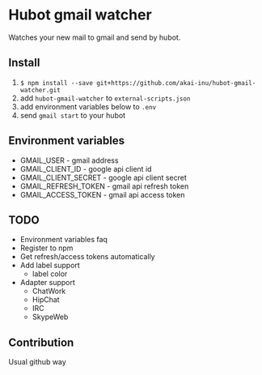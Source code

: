 Hubot gmail watcher
=======================

Watches your new mail to gmail and send by hubot.

Install
-----------------------

1. `$ npm install --save git+https://github.com/akai-inu/hubot-gmail-watcher.git`
1. add `hubot-gmail-watcher` to `external-scripts.json`
1. add environment variables below to `.env`
1. send `gmail start` to your hubot

Environment variables
-----------------------

- GMAIL_USER          - gmail address
- GMAIL_CLIENT_ID     - google api client id
- GMAIL_CLIENT_SECRET - google api client secret
- GMAIL_REFRESH_TOKEN - gmail api refresh token
- GMAIL_ACCESS_TOKEN  - gmail api access token

TODO
-----------------------

- Environment variables faq
- Register to npm
- Get refresh/access tokens automatically
- Add label support
    - label color
- Adapter support
    - ChatWork
    - HipChat
    - IRC
    - SkypeWeb

Contribution
-----------------------

Usual github way
